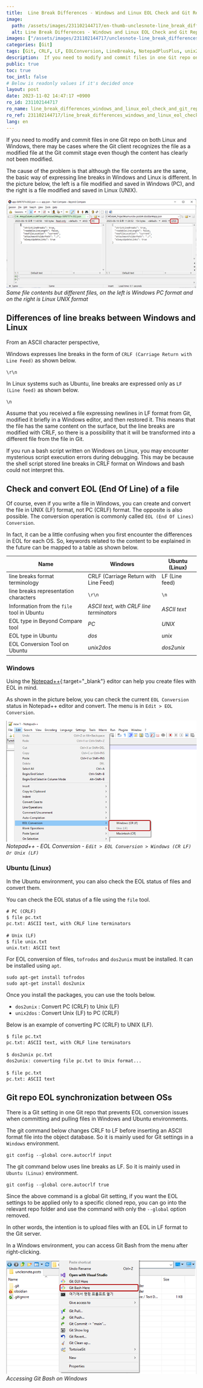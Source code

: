 ```yaml
---
title:  Line Break Differences - Windows and Linux EOL Check and Git Repo Sync
image:
  path: /assets/images/231102144717/en-thumb-unclesnote-line_break_differences_windows_and_linux_eol_check_and_git_repo_sync.png
  alt: Line Break Differences - Windows and Linux EOL Check and Git Repo Sync
images: ["/assets/images/231102144717/unclesnote-line_break_differences_windows_and_linux_eol_check_and_git_repo_sync-same_file_contents_but_different_files_on_the_left_is_windows_pc_format_and_on_the_right_is_linux_unix_format.png", "/assets/images/231102144717/unclesnote-line_break_differences_windows_and_linux_eol_check_and_git_repo_sync-notepad++-eol_conversion-edit_eol_conversion_windows_cr_lf_or_unix_lf.png", "/assets/images/231102144717/unclesnote-line_break_differences_windows_and_linux_eol_check_and_git_repo_sync-accessing_git_bash_on_windows.png"]
categories: [Git]
tags: [Git, CRLF, LF, EOLConversion, LineBreaks, NotepadPlusPlus, unix2dos, dos2unix]
description:  If you need to modify and commit files in one Git repo on both Linux and Windows, there may be cases where the Git client recognizes the file as a modified
public: true
toc: true
toc_intl: false
# Below is readonly values if it's decided once
layout: post
date: 2023-11-02 14:47:17 +0900
ro_id: 231102144717
ro_name: line_break_differences_windows_and_linux_eol_check_and_git_repo_sync
ro_ref: 231102144717/line_break_differences_windows_and_linux_eol_check_and_git_repo_sync
lang: en
---
```

If you need to modify and commit files in one Git repo on both Linux and Windows, there may be cases where the Git client recognizes the file as a modified file at the Git commit stage even though the content has clearly not been modified.  

The cause of the problem is that although the file contents are the same, the basic way of expressing line breaks in Windows and Linux is different. In the picture below, the left is a file modified and saved in Windows (PC), and the right is a file modified and saved in Linux (UNIX).  

![Same file contents but different files, on the left is Windows PC format and on the right is Linux UNIX format](/assets/images/231102144717/unclesnote-line_break_differences_windows_and_linux_eol_check_and_git_repo_sync-same_file_contents_but_different_files_on_the_left_is_windows_pc_format_and_on_the_right_is_linux_unix_format.png)
_Same file contents but different files, on the left is Windows PC format and on the right is Linux UNIX format_

## Differences of line breaks between Windows and Linux
From an ASCII character perspective,  

Windows expresses line breaks in the form of `CRLF (Carriage Return with Line Feed)` as shown below.  

```text
\r\n
```
In Linux systems such as Ubuntu, line breaks are expressed only as `LF (Line feed)` as shown below.  

```text
\n
```
Assume that you received a file expressing newlines in LF format from Git, modified it briefly in a Windows editor, and then restored it. This means that the file has the same content on the surface, but the line breaks are modified with CRLF, so there is a possibility that it will be transformed into a different file from the file in Git.  

If you run a bash script written on Windows on Linux, you may encounter mysterious script execution errors during debugging. This may be because the shell script stored line breaks in CRLF format on Windows and bash could not interpret this.  
## Check and convert EOL (End Of Line) of a file
Of course, even if you write a file in Windows, you can create and convert the file in UNIX (LF) format, not PC (CRLF) format. The opposite is also possible. The conversion operation is commonly called `EOL (End Of Lines) Conversion`.  

In fact, it can be a little confusing when you first encounter the differences in EOL for each OS. So, keywords related to the content to be explained in the future can be mapped to a table as shown below.  

| Name                                       | Windows                                  | Ubuntu (Linux) |
| ------------------------------------------ | ---------------------------------------- | -------------- |
| line breaks format terminology             | CRLF (Carriage Return with Line Feed)    | LF (Line feed) |
| line breaks representation characters      | `\r\n`                                   | `\n`           |
| Information from the `file` tool in Ubuntu   | _ASCII text, with CRLF line terminators_ | _ASCII text_   |
| EOL type in Beyond Compare tool            | _PC_                                     | _UNIX_         |
| EOL type in Ubuntu                         | _dos_                                    | _unix_         |
| EOL Conversion Tool on Ubuntu              | _unix2dos_                               | _dos2unix_     |

### Windows
Using the [Notepad++](https://notepad-plus-plus.org/downloads){:target="_blank"} editor can help you create files with EOL in mind.  

As shown in the picture below, you can check the current `EOL Conversion` status in Notepad++ editor and convert. The menu is in `Edit > EOL Conversion`.  

![Notepad++ - EOL Conversion - `Edit > EOL Conversion > Windows (CR LF) Or Unix (LF)`](/assets/images/231102144717/unclesnote-line_break_differences_windows_and_linux_eol_check_and_git_repo_sync-notepad++-eol_conversion-edit_eol_conversion_windows_cr_lf_or_unix_lf.png)
_Notepad++ - EOL Conversion - `Edit > EOL Conversion > Windows (CR LF) Or Unix (LF)`_

### Ubuntu (Linux)
In the Ubuntu environment, you can also check the EOL status of files and convert them.  

You can check the EOL status of a file using the `file` tool.  

```shell
# PC (CRLF)
$ file pc.txt 
pc.txt: ASCII text, with CRLF line terminators

# Unix (LF)
$ file unix.txt 
unix.txt: ASCII text
```
For EOL conversion of files, `tofrodos` and `dos2unix` must be installed. It can be installed using `apt`.  

```shell
sudo apt-get install tofrodos
sudo apt-get install dos2unix
```
Once you install the packages, you can use the tools below.  
- `dos2unix` : Convert PC (CRLF) to Unix (LF)
- `unix2dos` : Convert Unix (LF) to PC (CRLF)

Below is an example of converting PC (CRLF) to UNIX (LF).  

```shell
$ file pc.txt 
pc.txt: ASCII text, with CRLF line terminators

$ dos2unix pc.txt 
dos2unix: converting file pc.txt to Unix format...

$ file pc.txt 
pc.txt: ASCII text

```
## Git repo EOL synchronization between OSs
There is a Git setting in one Git repo that prevents EOL conversion issues when committing and pulling files in Windows and Ubuntu environments.  

The git command below changes CRLF to LF before inserting an ASCII format file into the object database. So it is mainly used for Git settings in a `Windows` environment.  

```shell
git config --global core.autocrlf input 
```
The git command below uses line breaks as LF. So it is mainly used in `Ubuntu (Linux)` environment.  

```shell
git config --global core.autocrlf true
```
Since the above command is a global Git setting, if you want the EOL settings to be applied only to a specific cloned repo, you can go into the relevant repo folder and use the command with only the `--global` option removed.  

In other words, the intention is to upload files with an EOL in LF format to the Git server.  

In a Windows environment, you can access Git Bash from the menu after right-clicking.  

![Accessing Git Bash on Windows](/assets/images/231102144717/unclesnote-line_break_differences_windows_and_linux_eol_check_and_git_repo_sync-accessing_git_bash_on_windows.png)
_Accessing Git Bash on Windows_

